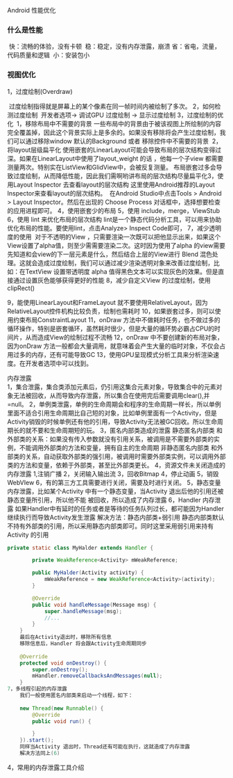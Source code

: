 Android 性能优化

### 什么是性能

​	快：流畅的体验，没有卡顿
​	稳：稳定，没有内存泄露，崩溃
​	省：省电，流量，代码质量和逻辑
​	小：安装包小

### 视图优化

1，过度绘制(Overdraw)

​	过度绘制指得就是屏幕上的某个像素在同一帧时间内被绘制了多次。
2，如何检测过度绘制
​	开发者选项-> 调试GPU 过度绘制 -> 显示过度绘制
3，过度绘制的优化
​	1，移除布局中不需要的背景
​		一些布局中的背景由于被该视图上所绘制的内容完全覆盖掉，因此这个背景实际上是多余的。如果没有移除
​		将会产生过度绘制，我们可以通过移除window 默认的Background 或者 移除控件中不需要的背景
​	2，将layout层级扁平化
​		使用嵌套的LinearLayout可能会导致布局的层次结构变得过深。如果在LinearLayout中使用了
​		layout_weight 的话 ，他每一个子view 都需要测量两次。特别实在ListView和GlidView中，会被反复测量。
​		布局嵌套过多会导致过度绘制，从而降低性能，因此我们需啊哟讲布局的层次结构尽量扁平化
​	3，使用Layout Inspector 去查看layout的层次结构
​		这里使用Android推荐的Layout Inspector来查看layout的层次结构。
​		在Android Studio中点击Tools > Android > Layout Inspector。然后在出现的 Choose Process 对话框中，选择想要检查的应用进程即可。
4，使用嵌套少的布局
5，使用 include，merge，ViewStub
6，使用 lint 来优化布局的层次结构
​		lint是一个静态代码分析工具，可以用来协助优化布局的性能。要使用lint，点击Analyze> Inspect Code即可，
7，减少透明度的使用
​		对于不透明的View ，只需要渲染一次既可以把他显示出来，如果这个View设置了alpha值，则至少需需要
​		渲染二次。这时因为使用了alpha 的view需要先知道和会view的下一层元素是什么，然后结合上层的View进行
​		Blend 混色处理。这就会造成过度绘制，我们可以通过减少渲染透明对象来改善过度绘制，比如：
​		在TextView 设置带透明度 alpha 值得黑色文本可以实现灰色的效果。但是直接通过设置灰色能够获得更好的性能
8，减少自定义View 的过度绘制，使用 clipRect()

9，能使用LinearLayout和FrameLayout 就不要使用RelativeLayout，因为 RelativeLayout控件机构比较负责，绘制也需耗时
10，如果嵌套过多，则可以使用约束布局ConstraintLayout
11，onDraw 方法中不做耗时任务，也不做过多的循环操作，特别是嵌套循环，虽然耗时很少，但是大量的循环势必霸占CPU的时间片，从而造成View的绘制过程不流畅
12，onDraw 中不要创建新的布局对象，因为onDraw 方法一般都会大量调用，就意味着会产生大量的临时对象，不仅会占用过多的内存，还有可能导致GC
13，使用GPU呈现模式分析工具来分析渲染速度。在开发者选项中可以找到。

内存泄露	
	1，集合泄露，集合类添加元素后，仍引用这集合元素对象，导致集合中的元素对象无法被回收，从而导致内存泄露，所以集合在使用完后需要调用clear(),并 =null。
	2，单例类泄露，单例的生命周期会和程序的生命周期一样长，所以单例里面不适合引用生命周期比自己短的对象，比如单例里面有一个Activity，但是Activity销毁的时候单例还有他的引用，导致Activity无法被GC回收。所以生命周期长的就不要和生命周期短的玩。
	3，匿名内部类造成的泄露
		静态匿名内部类 和外部类的关系：如果没有传入参数就没有引用关系，被调用是不需要外部类的实例，不能调用外部类的方法和变量，拥有自主的生命周期
		非静态匿名内部类 和外部类的关系，自动获取外部类的强引用，被调用时需要外部类实例，可以调用外部类的方法和变量，依赖于外部类，甚至比外部类更长。
	4，资源文件未关闭造成的内存泄露
		1,注销广播
		2，关闭输入输出流
		3，回收Bitmap
		4，停止动画
		5，销毁WebVIew
		6，有的第三方工具需要进行关闭，需要及时进行关闭。
	5，静态变量内存泄露，比如某个Activity 中有一个静态变量，当Activity 退出后他的引用还被静态变量所引用，所以他不能
		被回收，所以造成了内存泄露
	6，Handler 内存泄露
		如果Handler中有延时的任务或者是等待的任务队列过长，都可能因为Handler 继续执行而导致Activity发生泄露
		解决方法：静态内部类+弱引用
		静态内部类默认不持有外部类的引用，所以采用静态内部类即可。同时这里采用弱引用来持有Activity 的引用
		
```jAVA
private static class MyHalder extends Handler {

		private WeakReference<Activity> mWeakReference;

		public MyHalder(Activity activity) {
			mWeakReference = new WeakReference<Activity>(activity);
		}

		@Override
		public void handleMessage(Message msg) {
			super.handleMessage(msg);
			//...
		}
	}
	最后在Activity退出时，移除所有信息
	移除信息后，Handler 将会跟Activity生命周期同步
	
	@Override
	protected void onDestroy() {
		super.onDestroy();
		mHandler.removeCallbacksAndMessages(null);
	}
7，多线程引起的内存泄露
	我们一般使用匿名内部类来启动一个线程，如下：
	
	new Thread(new Runnable() {
		@Override
		public void run() {

		}
	}).start();
	同样当Activity 退出时，Thread还有可能在执行，这就造成了内存泄露
	解决方法同上(6)
```

4，常用的内存泄露工具介绍

